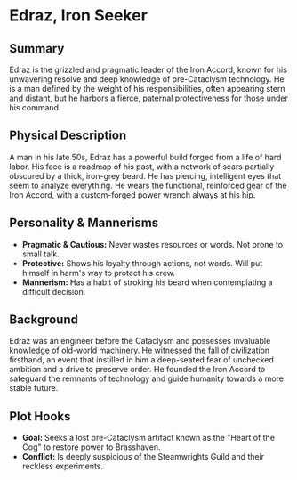 # Edraz, Iron Seeker

## Summary
Edraz is the grizzled and pragmatic leader of the Iron Accord, known for his unwavering resolve and deep knowledge of pre-Cataclysm technology. He is a man defined by the weight of his responsibilities, often appearing stern and distant, but he harbors a fierce, paternal protectiveness for those under his command.

## Physical Description
A man in his late 50s, Edraz has a powerful build forged from a life of hard labor. His face is a roadmap of his past, with a network of scars partially obscured by a thick, iron-grey beard. He has piercing, intelligent eyes that seem to analyze everything. He wears the functional, reinforced gear of the Iron Accord, with a custom-forged power wrench always at his hip.

## Personality & Mannerisms
- **Pragmatic & Cautious:** Never wastes resources or words. Not prone to small talk.
- **Protective:** Shows his loyalty through actions, not words. Will put himself in harm's way to protect his crew.
- **Mannerism:** Has a habit of stroking his beard when contemplating a difficult decision.

## Background
Edraz was an engineer before the Cataclysm and possesses invaluable knowledge of old-world machinery. He witnessed the fall of civilization firsthand, an event that instilled in him a deep-seated fear of unchecked ambition and a drive to preserve order. He founded the Iron Accord to safeguard the remnants of technology and guide humanity towards a more stable future.

## Plot Hooks
- **Goal:** Seeks a lost pre-Cataclysm artifact known as the "Heart of the Cog" to restore power to Brasshaven.
- **Conflict:** Is deeply suspicious of the Steamwrights Guild and their reckless experiments.
